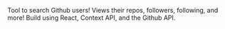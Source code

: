 Tool to search Github users! Views their repos, followers, following, and more! Build using React, Context API, and the Github API.
